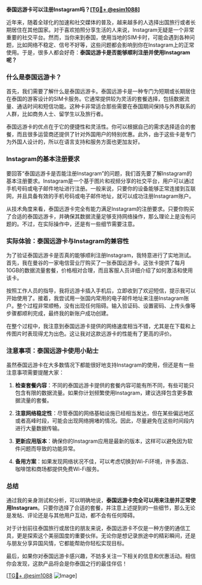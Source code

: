 **泰国远游卡可以注册Instagram吗？[[TG💪+ @esim1088](https://t.me/s/esim1088)]**

近年来，随着全球化的加速和社交媒体的普及，越来越多的人选择出国旅行或者长期居住在其他国家。对于喜欢拍照分享生活的人来说，Instagram无疑是一个非常重要的社交平台。然而，当你来到泰国，使用当地的SIM卡时，可能会遇到各种问题，比如网络不稳定、信号不好等，这些问题都会影响到你在Instagram上的正常使用。于是，很多人都会好奇：**泰国远游卡是否能够顺利注册并使用Instagram呢？**

### 什么是泰国远游卡？

首先，我们需要了解什么是泰国远游卡。泰国远游卡是一种专门为短期或长期居住在泰国的游客设计的SIM卡服务。它通常提供较为灵活的套餐选择，包括数据流量、通话时间和短信功能。这种卡非常适合那些需要在泰国期间保持与外界联系的人群，比如商务人士、留学生以及旅行者。

泰国远游卡的优点在于它的便捷性和灵活性。你可以根据自己的需求选择适合的套餐，而且很多运营商还提供了针对外国用户的特别优惠。此外，由于这些卡是专门为外国人设计的，所以在语言支持和服务方面也更加友好。

### Instagram的基本注册要求

要回答“泰国远游卡是否能注册Instagram”的问题，我们首先要了解Instagram的基本注册要求。Instagram是一个基于图片和视频分享的社交平台，用户可以通过手机号码或电子邮件地址进行注册。一般来说，只要你的设备能够正常连接到互联网，并且具备有效的手机号码或电子邮件地址，就可以成功注册Instagram账户。

从技术角度来看，泰国远游卡完全有能力满足Instagram的注册要求。只要你购买了合适的泰国远游卡，并确保其数据流量足够支持网络操作，那么理论上是没有问题的。不过，在实际操作中，还是有一些细节需要注意。

### 实际体验：泰国远游卡与Instagram的兼容性

为了验证泰国远游卡是否真的能够顺利注册Instagram，我特意进行了实地测试。首先，我在曼谷的一家电信营业厅购买了一张泰国远游卡。这张卡提供了每月10GB的数据流量套餐，价格相对合理，而且客服人员详细介绍了如何激活和使用该卡。

按照工作人员的指导，我将远游卡插入手机后，立即收到了欢迎短信，提示我可以开始使用了。接着，我尝试用一张国内常用的电子邮件地址来注册Instagram账户。整个过程非常顺畅，没有出现任何阻碍。输入验证码、设置密码、上传头像等步骤都顺利完成，最终我的新账户成功创建。

在整个过程中，我注意到泰国远游卡提供的网络速度相当不错，尤其是在下载和上传图片时表现得尤为出色。这让我对这款远游卡的性能有了更高的评价。

### 注意事项：泰国远游卡使用小贴士

虽然泰国远游卡在大多数情况下都能很好地支持Instagram的使用，但还是有一些注意事项需要提醒大家：

1. **检查套餐内容**：不同的泰国远游卡提供的套餐内容可能有所不同，有些可能只包含有限的数据流量。如果你计划频繁使用Instagram，建议选择包含更多数据流量的套餐。
   
2. **注意网络稳定性**：尽管泰国的网络基础设施已经相当发达，但在某些偏远地区或者高峰时段，可能会出现网络拥堵的情况。因此，尽量避免在这些时间段内进行大量数据传输。

3. **更新应用版本**：确保你的Instagram应用是最新的版本，这样可以避免因为软件问题而导致的功能异常。

4. **备用方案**：如果发现网络状况不佳，可以考虑切换到Wi-Fi环境，许多酒店、咖啡馆和商场都提供免费Wi-Fi服务。

### 总结

通过我的亲身测试和分析，可以明确地说，**泰国远游卡完全可以用来注册并正常使用Instagram**。只要你选择了合适的套餐，并注意上述提到的一些细节，那么无论是发帖、评论还是与其他用户互动，都不会有任何障碍。

对于计划前往泰国旅行或居住的朋友来说，泰国远游卡不仅是一种方便的通信工具，更是探索这个美丽国度的重要伙伴。无论你是想记录旅途中的精彩瞬间，还是与朋友分享异国风情，它都能帮助你轻松实现目标。

最后，如果你对泰国远游卡感兴趣，不妨多关注一下相关的信息和优惠活动。相信你会发现，这款产品将会是你泰国之行的最佳伴侣！

[[TG💪+ @esim1088](https://t.me/s/esim1088) ![Image](https://i.postimg.cc/4NQfJmqS/Snipaste-2025-05-13-00-14-12.png)]
